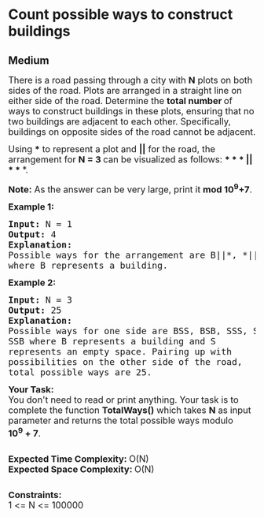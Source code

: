 # Count possible ways to construct buildings
## Medium
<div class="problems_problem_content__Xm_eO"><p><span style="font-size: 18px;">There is a road passing through a city with <strong>N</strong> plots on both sides of the road. Plots are arranged in a straight line on either side of the road. Determine the <strong>total number </strong>of ways to construct buildings in these plots, ensuring that no two buildings are adjacent to each other. Specifically, buildings on opposite sides of the road cannot be adjacent.</span></p>
<p><span style="font-size: 18px;">Using <strong>*</strong> to represent a plot and <strong>||</strong> for the road, the arrangement for <strong>N = 3 </strong>can be visualized as follows: <strong>* * * || * * </strong>*.</span></p>
<p><span style="font-size: 18px;"><strong>Note:</strong> As the answer can be very large, print it <strong>mod 10<sup>9</sup>+7</strong>.</span></p>
<p><span style="font-size: 18px;"><strong>Example 1:</strong></span></p>
<pre><span style="font-size: 18px;"><strong>Input: </strong>N = 1
<strong>Output: </strong>4
<strong>Explanation: <br></strong>Possible ways for the arrangement are </span><span style="font-size: 18px;">B||*, *||B, B||B, *||*<br>where B represents a building.</span></pre>
<p><span style="font-size: 18px;"><strong>Example 2:</strong></span></p>
<pre><span style="font-size: 18px;"><strong>Input: </strong>N = 3
<strong>Output: </strong>25
<strong>Explanation: <br></strong>Possible ways for one side are BSS, BSB, SSS, SBS,<br>SSB where B represents a building and S
represents an empty space. Pairing up with <br>possibilities on the other side of the road,<br>total possible ways are 25.</span>
</pre>
<p><span style="font-size: 18px;"><strong>Your Task:</strong><br>You don't need to read or print anything. Your task is to complete the function&nbsp;<strong>TotalWays()</strong>&nbsp;which takes <strong>N</strong> as input parameter and returns the total possible ways modulo <strong>10<sup>9</sup>&nbsp;+ 7</strong>.</span><br>&nbsp;</p>
<p><span style="font-size: 18px;"><strong>Expected Time Complexity:&nbsp;</strong>O(N)<br><strong>Expected Space Complexity:&nbsp;</strong>O(N)</span><br>&nbsp;</p>
<p><span style="font-size: 18px;"><strong>Constraints:</strong><br>1 &lt;= N &lt;= 100000</span></p></div>